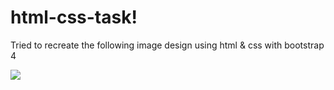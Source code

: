 # html-css-task!
Tried to recreate the following image design using html & css with bootstrap 4

<img src="https://drive.google.com/file/d/1h1MnjE_8GwQA02Xbst3nlAfx049K6cCA/view?usp=sharing">
